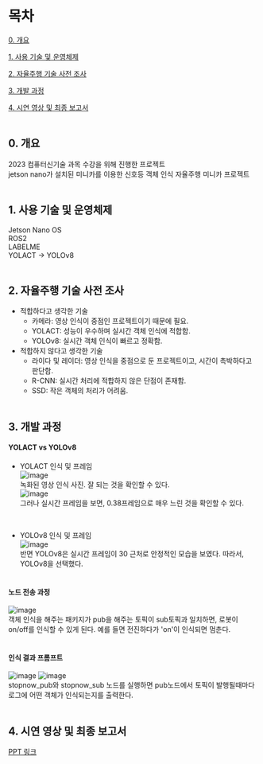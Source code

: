 # 목차
[0. 개요](https://github.com/malgumi/Stopnow?tab=readme-ov-file#0-%EA%B0%9C%EC%9A%94)

[1. 사용 기술 및 운영체제](https://github.com/malgumi/Stopnow?tab=readme-ov-file#1-%EC%82%AC%EC%9A%A9-%EA%B8%B0%EC%88%A0-%EB%B0%8F-%EC%9A%B4%EC%98%81%EC%B2%B4%EC%A0%9C)

[2. 자율주행 기술 사전 조사](https://github.com/malgumi/Stopnow?tab=readme-ov-file#2-%EC%9E%90%EC%9C%A8%EC%A3%BC%ED%96%89-%EA%B8%B0%EC%88%A0-%EC%82%AC%EC%A0%84-%EC%A1%B0%EC%82%AC)

[3. 개발 과정](https://github.com/malgumi/Stopnow?tab=readme-ov-file#3-%EA%B0%9C%EB%B0%9C-%EA%B3%BC%EC%A0%95)

[4. 시연 영상 및 최종 보고서](https://github.com/malgumi/Stopnow?tab=readme-ov-file#4-%EC%8B%9C%EC%97%B0-%EC%98%81%EC%83%81-%EB%B0%8F-%EC%B5%9C%EC%A2%85-%EB%B3%B4%EA%B3%A0%EC%84%9C)
<br><br>

## 0. 개요
2023 컴퓨터신기술 과목 수강을 위해 진행한 프로젝트<br>
jetson nano가 설치된 미니카를 이용한 신호등 객체 인식 자율주행 미니카 프로젝트<br><br>

## 1. 사용 기술 및 운영체제
Jetson Nano OS<br>
ROS2<br>
LABELME<br>
YOLACT -> YOLOv8<br><br>

## 2. 자율주행 기술 사전 조사
- 적합하다고 생각한 기술
  - 카메라: 영상 인식이 중점인 프로젝트이기 때문에 필요.
  - YOLACT: 성능이 우수하며 실시간 객체 인식에 적합함.
  - YOLOv8: 실시간 객체 인식이 빠르고 정확함.
- 적합하지 않다고 생각한 기술
  - 라이다 및 레이더: 영상 인식을 중점으로 둔 프로젝트이고, 시간이 촉박하다고 판단함.
  - R-CNN: 실시간 처리에 적합하지 않은 단점이 존재함.
  - SSD: 작은 객체의 처리가 어려움.<br><br>

## 3. 개발 과정
#### YOLACT vs YOLOv8
  - YOLACT 인식 및 프레임 <br>
    ![image](https://github.com/malgumi/Stopnow/assets/97935451/3633807d-5fed-4d0e-93ce-c00710a1a8f0) <br>
    녹화된 영상 인식 사진. 잘 되는 것을 확인할 수 있다.<br>
    ![image](https://github.com/malgumi/Stopnow/assets/97935451/aade2d1e-f153-488a-86fe-65a97a3ecb70) <br>
    그러나 실시간 프레임을 보면, 0.38프레임으로 매우 느린 것을 확인할 수 있다.
<br>

  - YOLOv8 인식 및 프레임 <br>
    ![image](https://github.com/malgumi/Stopnow/assets/97935451/d525b848-ccdb-46b8-ae35-2daea0ef6538) <br>
    반면 YOLOv8은 실시간 프레임이 30 근처로 안정적인 모습을 보였다. 따라서, YOLOv8을 선택했다.
    <br> <br>

#### 노드 전송 과정
![image](https://github.com/malgumi/Stopnow/assets/97935451/6c2409c5-1967-433f-8dcb-6687cc128d0a) <br>
객체 인식을 해주는 패키지가 pub을 해주는 토픽이 sub토픽과 일치하면, 로봇이 on/off를 인식할 수 있게 된다. 예를 들면 전진하다가 'on'이 인식되면 멈춘다. 
<br><br>

#### 인식 결과 프롬프트
![image](https://github.com/malgumi/Stopnow/assets/97935451/73e2858d-8f20-49a5-98b2-cfb0786af50f)
![image](https://github.com/malgumi/Stopnow/assets/97935451/3319787e-3a14-4e68-9506-a4e14172855f) <br>
stopnow_pub와 stopnow_sub 노드를 실행하면 pub노드에서 토픽이 발행될때마다 로그에 어떤 객체가 인식되는지를 출력한다.
<br><br>


## 4. 시연 영상 및 최종 보고서

[PPT 링크](https://www.canva.com/design/DAF3JXm8TmQ/4kXb5J3sVHR0Bdv5UV3LaQ/edit?utm_content=DAF3JXm8TmQ&utm_campaign=designshare&utm_medium=link2&utm_source=sharebutton)
